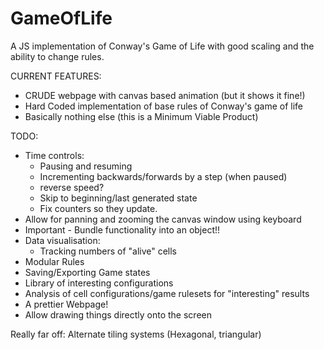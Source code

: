 # GameOfLife
A JS implementation of Conway's Game of Life with good scaling and the ability to change rules.

CURRENT FEATURES:
- CRUDE webpage with canvas based animation (but it shows it fine!)
- Hard Coded implementation of base rules of Conway's game of life
- Basically nothing else (this is a Minimum Viable Product)

TODO:

- Time controls:
    - Pausing and resuming
    - Incrementing backwards/forwards by a step (when paused)
    - reverse speed?
    - Skip to beginning/last generated state
    - Fix counters so they update.
- Allow for panning and zooming the canvas window using keyboard 
- Important - Bundle functionality into an object!!
- Data visualisation:
    - Tracking numbers of "alive" cells
- Modular Rules
- Saving/Exporting Game states
- Library of interesting configurations
- Analysis of cell configurations/game rulesets for "interesting" results
- A prettier Webpage!
- Allow drawing things directly onto the screen

Really far off:
Alternate tiling systems (Hexagonal, triangular)
